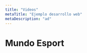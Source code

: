 ```yaml
---
title: "Videos"
metaTitle: "Ejemplo desarrollo web"
metaDescription: "ad"
---
```


# Mundo Esport 

<Youtube youTubeId="iTELFDdnTEw" />
